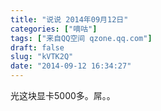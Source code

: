 ```yaml
---
title: "说说 2014年09月12日"
categories: ["嘀咕"]
tags: ["来自QQ空间 qzone.qq.com"]
draft: false
slug: "kVTK2Q"
date: "2014-09-12 16:34:27"
---
```


光这块显卡5000多。屌。。 
